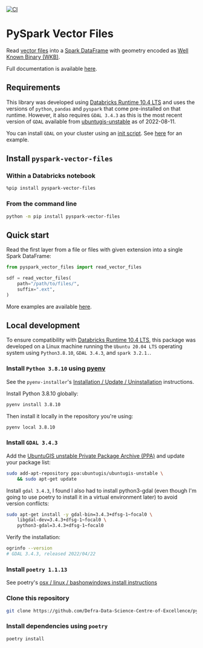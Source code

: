 [![CI](https://github.com/Defra-Data-Science-Centre-of-Excellence/pyspark-vector-files/actions/workflows/ci.yml/badge.svg)](https://github.com/Defra-Data-Science-Centre-of-Excellence/pyspark-vector-files/actions/workflows/ci.yml)

# PySpark Vector Files

Read [vector files](https://gdal.org/drivers/vector/index.html) into a [Spark DataFrame](https://spark.apache.org/docs/latest/sql-programming-guide.html#datasets-and-dataframes) with geometry encoded as [Well Known Binary (WKB)](https://libgeos.org/specifications/wkb/).

Full documentation is available [here](https://defra-data-science-centre-of-excellence.github.io/pyspark-vector-files/).

## Requirements

This library was developed using [Databricks Runtime 10.4 LTS](https://docs.databricks.com/release-notes/runtime/10.4.html) and uses the versions of `python`, `pandas` and `pyspark` that come pre-installed on that runtime. However, it also requires `GDAL 3.4.3` as this is the most recent version of `GDAL` available from [ubuntugis-unstable](https://launchpad.net/~ubuntugis/+archive/ubuntu/ubuntugis-unstable) as of 2022-08-11.

You can install `GDAL` on your cluster using an [init script](https://docs.microsoft.com/en-us/azure/databricks/clusters/init-scripts). See [here](config/install_gdal.sh) for an example.

## Install `pyspark-vector-files`

### Within a Databricks notebook

```sh
%pip install pyspark-vector-files
```

### From the command line

```sh
python -m pip install pyspark-vector-files
```

## Quick start

Read the first layer from a file or files with given extension into a single Spark DataFrame:

```python
from pyspark_vector_files import read_vector_files

sdf = read_vector_files(
    path="/path/to/files/",
    suffix=".ext",
)
```

More examples are available [here](https://defra-data-science-centre-of-excellence.github.io/pyspark-vector-files/usage.html).

## Local development

To ensure compatibility with [Databricks Runtime 10.4 LTS](https://docs.databricks.com/release-notes/runtime/10.4.html), this package was developed on a Linux machine running the `Ubuntu 20.04 LTS` operating system using `Python3.8.10`, `GDAL 3.4.3`, and `spark 3.2.1.`.

### Install `Python 3.8.10` using [pyenv](https://github.com/pyenv/pyenv)

See the `pyenv-installer`'s [Installation / Update / Uninstallation](https://github.com/pyenv/pyenv-installer#installation--update--uninstallation) instructions.

Install Python 3.8.10 globally:

```sh
pyenv install 3.8.10
```

Then install it locally in the repository you're using:

```sh
pyenv local 3.8.10
```

### Install `GDAL 3.4.3`

Add the [UbuntuGIS unstable Private Package Archive (PPA)](https://launchpad.net/~ubuntugis/+archive/ubuntu/ubuntugis-unstable)
and update your package list:

```sh
sudo add-apt-repository ppa:ubuntugis/ubuntugis-unstable \
    && sudo apt-get update
```

Install `gdal 3.4.3`, I found I also had to install python3-gdal (even though
I'm going to use poetry to install it in a virtual environment later) to
avoid version conflicts:

```sh
sudo apt-get install -y gdal-bin=3.4.3+dfsg-1~focal0 \
    libgdal-dev=3.4.3+dfsg-1~focal0 \
    python3-gdal=3.4.3+dfsg-1~focal0
```

Verify the installation:

```sh
ogrinfo --version
# GDAL 3.4.3, released 2022/04/22
```

### Install `poetry 1.1.13`

See poetry's [osx / linux / bashonwindows install instructions](https://python-poetry.org/docs/#osx--linux--bashonwindows-install-instructions)

### Clone this repository

```sh
git clone https://github.com/Defra-Data-Science-Centre-of-Excellence/pyspark_vector_files.git
```

### Install dependencies using `poetry`

```sh
poetry install
```
